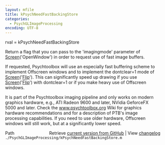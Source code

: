 ```yaml
---
layout: mfile
title: kPsychNeedFastBackingStore
categories:
  - PsychGLImageProcessing
encoding: UTF-8
---
```


rval = kPsychNeedFastBackingStore

Return a flag that you can pass to the 'imagingmode' parameter of
[Screen](/docs/Screen)\('OpenWindow'\) in order to request use of fast image buffers.

If requested, Psychtoolbox will use an especially fast buffering scheme
to implement Offscreen windows and to implement the dontclear=1 mode of
[Screen](/docs/Screen)\('[Flip](/docs/Flip)'\). This can significantly speed up drawing if you use
[Screen](/docs/Screen)\('[Flip](/docs/Flip)'\) with dontclear=1 or if you make heavy use of Offscreen
windows.

It is part of the Psychtoolbox imaging pipeline and only works on modern
graphics hardware, e.g., ATI Radeon 9600 and later, NVidia GeforceFX 5000
and later. Check the www.psychtoolbox.org Wiki for graphics hardware
recommendations and for a description of PTB's image processing
capabilities. If you need to use older hardware, Offscreen windows will
still work, but at a significantly lower speed.


<div class="code_header" style="text-align:right;">
  <span style="float:left;">Path&nbsp;&nbsp;</span> <span class="counter">Retrieve <a href=
  "https://raw.github.com/Psychtoolbox-3/Psychtoolbox-3/beta/./PsychGLImageProcessing/kPsychNeedFastBackingStore.m">current version from GitHub</a> | View <a href=
  "https://github.com/Psychtoolbox-3/Psychtoolbox-3/commits/beta/./PsychGLImageProcessing/kPsychNeedFastBackingStore.m">changelog</a></span>
</div>
<div class="code">
  <code>./PsychGLImageProcessing/kPsychNeedFastBackingStore.m</code>
</div>
